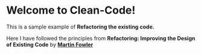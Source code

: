 # Welcome to Clean-Code!

This is a sample example of **Refactoring the existing code.**

Here I have followed the principles from **Refactoring: Improving the Design of Existing Code** by <ins>**Martin Fowler**</ins>
